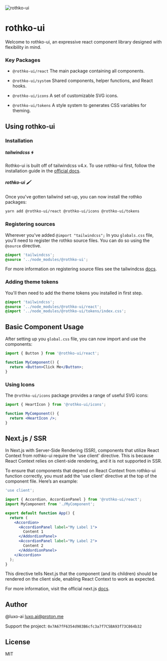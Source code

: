 <img src="./assets/logo.png" alt="rothko-ui"/>

# rothko-ui

Welcome to rothko-ui, an expressive react component library designed with flexibility in mind.

### Key Packages

- `@rothko-ui/react` The main package containing all components.

- `@rothko-ui/system` Shared components, helper functions, and React hooks.

- `@rothko-ui/icons` A set of customizable SVG icons.

- `@rothko-ui/tokens` A style system to generates CSS variables for theming.

## Using rothko-ui

### Installation

##### tailwindcss 🌀

Rothko-ui is built off of tailwindcss v4.x. To use rothko-ui first, follow the installation guide in the [official docs](https://tailwindcss.com/docs/installation/using-vite).

##### rothko-ui 🖌️

Once you've gotten tailwind set-up, you can now install the rothko packages:

```bash
yarn add @rothko-ui/react @rothko-ui/icons @rothko-ui/tokens
```

### Registering sources

Wherever you've added `@import "tailwindcss";`
In you `globals.css` file, you'll need to register the rothko source files. You can do so using the `@source` directive.

```css
@import 'tailwindcss';
@source '../node_modules/@rothko-ui';
```

For more information on registering source files see the tailwindcss [docs](https://tailwindcss.com/docs/detecting-classes-in-source-files#explicitly-registering-sources).

### Adding theme tokens

You'll then need to add the theme tokens you installed in first step.

```css
@import 'tailwindcss';
@source '../node_modules/@rothko-ui/react';
@import '../node_modules/@rothko-ui/tokens/index.css';
```

## Basic Component Usage

After setting up you `global.css` file, you can now import and use the components:

```jsx
import { Button } from '@rothko-ui/react';

function MyComponent() {
  return <Button>Click Me</Button>;
}
```

### Using Icons

The `@rothko-ui/icons` package provides a range of useful SVG icons:

```jsx
import { HeartIcon } from '@rothko-ui/icons';

function MyComponent() {
  return <HeartIcon />;
}
```

## Next.js / SSR

In Next.js with Server-Side Rendering (SSR), components that utilize React Context from rothko-ui require the 'use client' directive. This is because React Context relies on client-side rendering, and it is not supported in SSR.

To ensure that components that depend on React Context from rothko-ui function correctly, you must add the 'use client' directive at the top of the component file. Here’s an example:

```jsx
'use client';

import { Accordion, AccordionPanel } from '@rothko-ui/react';
import MyComponent from './MyComponent';

export default function App() {
  return (
    <Accordion>
      <AccordionPanel label="My Label 1">
        Content 1
      </AddordionPanel>
      <AccordionPanel label="My Label 2">
        Content 2
      </AddordionPanel>
    </Accordion>
  );
}
```

This directive tells Next.js that the component (and its children) should be rendered on the client side, enabling React Context to work as expected.

For more information, visit the official next.js [docs](https://nextjs.org/docs/messages/context-in-server-component).

## Author

@luxo-ai <luxo.ai@proton.me>

Support the project: `0x7A67fF6354d983B6cfc3a7f7C5BA93f73C864b32`

## License

MIT

